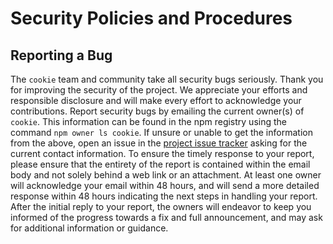 # Security Policies and Procedures
## Reporting a Bug
The `cookie` team and community take all security bugs seriously. Thank
you for improving the security of the project. We appreciate your efforts and
responsible disclosure and will make every effort to acknowledge your
contributions.
Report security bugs by emailing the current owner(s) of `cookie`. This
information can be found in the npm registry using the command
`npm owner ls cookie`.
If unsure or unable to get the information from the above, open an issue
in the [project issue tracker](https://github.com/jshttp/cookie/issues)
asking for the current contact information.
To ensure the timely response to your report, please ensure that the entirety
of the report is contained within the email body and not solely behind a web
link or an attachment.
At least one owner will acknowledge your email within 48 hours, and will send a
more detailed response within 48 hours indicating the next steps in handling
your report. After the initial reply to your report, the owners will
endeavor to keep you informed of the progress towards a fix and full
announcement, and may ask for additional information or guidance.
